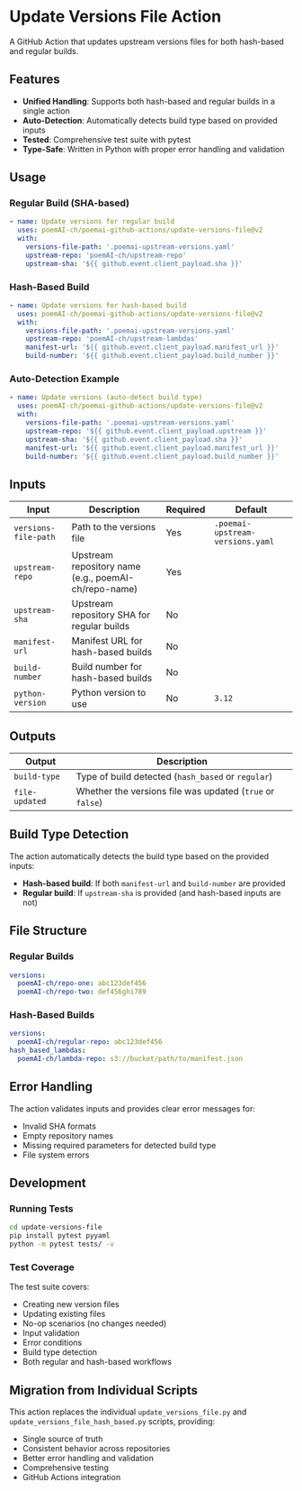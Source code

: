 # Update Versions File Action

A GitHub Action that updates upstream versions files for both hash-based and regular builds.

## Features

- **Unified Handling**: Supports both hash-based and regular builds in a single action
- **Auto-Detection**: Automatically detects build type based on provided inputs
- **Tested**: Comprehensive test suite with pytest
- **Type-Safe**: Written in Python with proper error handling and validation

## Usage

### Regular Build (SHA-based)

```yaml
- name: Update versions for regular build
  uses: poemAI-ch/poemai-github-actions/update-versions-file@v2
  with:
    versions-file-path: '.poemai-upstream-versions.yaml'
    upstream-repo: 'poemAI-ch/upstream-repo'
    upstream-sha: '${{ github.event.client_payload.sha }}'
```

### Hash-Based Build

```yaml
- name: Update versions for hash-based build
  uses: poemAI-ch/poemai-github-actions/update-versions-file@v2
  with:
    versions-file-path: '.poemai-upstream-versions.yaml'
    upstream-repo: 'poemAI-ch/upstream-lambdas'
    manifest-url: '${{ github.event.client_payload.manifest_url }}'
    build-number: '${{ github.event.client_payload.build_number }}'
```

### Auto-Detection Example

```yaml
- name: Update versions (auto-detect build type)
  uses: poemAI-ch/poemai-github-actions/update-versions-file@v2
  with:
    versions-file-path: '.poemai-upstream-versions.yaml'
    upstream-repo: '${{ github.event.client_payload.upstream }}'
    upstream-sha: '${{ github.event.client_payload.sha }}'
    manifest-url: '${{ github.event.client_payload.manifest_url }}'
    build-number: '${{ github.event.client_payload.build_number }}'
```

## Inputs

| Input | Description | Required | Default |
|-------|-------------|----------|---------|
| `versions-file-path` | Path to the versions file | Yes | `.poemai-upstream-versions.yaml` |
| `upstream-repo` | Upstream repository name (e.g., poemAI-ch/repo-name) | Yes | |
| `upstream-sha` | Upstream repository SHA for regular builds | No | |
| `manifest-url` | Manifest URL for hash-based builds | No | |
| `build-number` | Build number for hash-based builds | No | |
| `python-version` | Python version to use | No | `3.12` |

## Outputs

| Output | Description |
|--------|-------------|
| `build-type` | Type of build detected (`hash_based` or `regular`) |
| `file-updated` | Whether the versions file was updated (`true` or `false`) |

## Build Type Detection

The action automatically detects the build type based on the provided inputs:

- **Hash-based build**: If both `manifest-url` and `build-number` are provided
- **Regular build**: If `upstream-sha` is provided (and hash-based inputs are not)

## File Structure

### Regular Builds

```yaml
versions:
  poemAI-ch/repo-one: abc123def456
  poemAI-ch/repo-two: def456ghi789
```

### Hash-Based Builds

```yaml
versions:
  poemAI-ch/regular-repo: abc123def456
hash_based_lambdas:
  poemAI-ch/lambda-repo: s3://bucket/path/to/manifest.json
```

## Error Handling

The action validates inputs and provides clear error messages for:

- Invalid SHA formats
- Empty repository names
- Missing required parameters for detected build type
- File system errors

## Development

### Running Tests

```bash
cd update-versions-file
pip install pytest pyyaml
python -m pytest tests/ -v
```

### Test Coverage

The test suite covers:
- Creating new version files
- Updating existing files
- No-op scenarios (no changes needed)
- Input validation
- Error conditions
- Build type detection
- Both regular and hash-based workflows

## Migration from Individual Scripts

This action replaces the individual `update_versions_file.py` and `update_versions_file_hash_based.py` scripts, providing:

- Single source of truth
- Consistent behavior across repositories
- Better error handling and validation
- Comprehensive testing
- GitHub Actions integration
